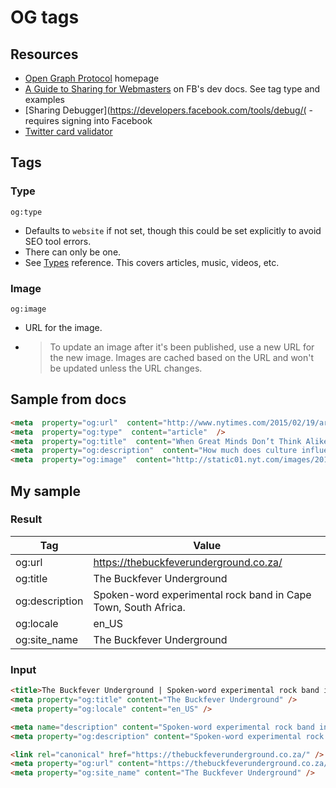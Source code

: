 # OG tags

## Resources

- [Open Graph Protocol](https://ogp.me/) homepage
- [A Guide to Sharing for Webmasters](https://developers.facebook.com/docs/sharing/webmasters) on FB's dev docs. See tag type and examples
- [Sharing Debugger](https://developers.facebook.com/tools/debug/( - requires signing into Facebook
- [Twitter card validator](https://cards-dev.twitter.com/validator)

## Tags

### Type

`og:type`

- Defaults to `website` if not set, though this could be set explicitly to avoid SEO tool errors.
- There can only be one.
- See [Types](https://ogp.me/#types) reference. This covers articles, music, videos, etc.

### Image


`og:image`

- URL for the image. 
- > To update an image after it's been published, use a new URL for the new image. Images are cached based on the URL and won't be updated unless the URL changes.

## Sample from docs

```html
<meta  property="og:url"  content="http://www.nytimes.com/2015/02/19/arts/international/when-great-minds-dont-think-alike.html"  />
<meta  property="og:type"  content="article"  />  
<meta  property="og:title"  content="When Great Minds Don’t Think Alike"  />
<meta  property="og:description"  content="How much does culture influence creative thinking?"  /> 
<meta  property="og:image"  content="http://static01.nyt.com/images/2015/02/19/arts/international/19iht-btnumbers19A/19iht-btnumbers19A-facebookJumbo-v2.jpg"  />
```

## My sample



### Result

Tag | Value
--- | ---
og:url 	| https://thebuckfeverunderground.co.za/
og:title 	| The Buckfever Underground
og:description 	| Spoken-word experimental rock band in Cape Town, South Africa.
og:locale 	| en_US
og:site_name 	| The Buckfever Underground

### Input

```html
<title>The Buckfever Underground | Spoken-word experimental rock band in Cape Town, South Africa.</title>
<meta property="og:title" content="The Buckfever Underground" />
<meta property="og:locale" content="en_US" />

<meta name="description" content="Spoken-word experimental rock band in Cape Town, South Africa." />
<meta property="og:description" content="Spoken-word experimental rock band in Cape Town, South Africa." />

<link rel="canonical" href="https://thebuckfeverunderground.co.za/" />
<meta property="og:url" content="https://thebuckfeverunderground.co.za/" />
<meta property="og:site_name" content="The Buckfever Underground" />
```
<!--stackedit_data:
eyJoaXN0b3J5IjpbLTQ0MzI0NzUyOF19
-->